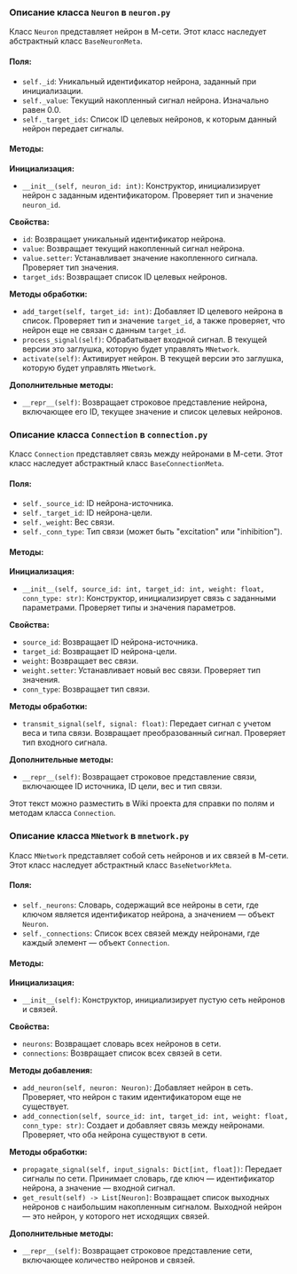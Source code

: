 ### Описание класса `Neuron` в `neuron.py`

Класс `Neuron` представляет нейрон в М-сети. Этот класс наследует абстрактный класс `BaseNeuronMeta`.

#### Поля:
- `self._id`: Уникальный идентификатор нейрона, заданный при инициализации.
- `self._value`: Текущий накопленный сигнал нейрона. Изначально равен 0.0.
- `self._target_ids`: Список ID целевых нейронов, к которым данный нейрон передает сигналы.

#### Методы:

**Инициализация:**
- `__init__(self, neuron_id: int)`: Конструктор, инициализирует нейрон с заданным идентификатором. Проверяет тип и значение `neuron_id`.

**Свойства:**
- `id`: Возвращает уникальный идентификатор нейрона.
- `value`: Возвращает текущий накопленный сигнал нейрона.
- `value.setter`: Устанавливает значение накопленного сигнала. Проверяет тип значения.
- `target_ids`: Возвращает список ID целевых нейронов.

**Методы обработки:**
- `add_target(self, target_id: int)`: Добавляет ID целевого нейрона в список. Проверяет тип и значение `target_id`, а также проверяет, что нейрон еще не связан с данным `target_id`.
- `process_signal(self)`: Обрабатывает входной сигнал. В текущей версии это заглушка, которую будет управлять `MNetwork`.
- `activate(self)`: Активирует нейрон. В текущей версии это заглушка, которую будет управлять `MNetwork`.

**Дополнительные методы:**
- `__repr__(self)`: Возвращает строковое представление нейрона, включающее его ID, текущее значение и список целевых нейронов.




### Описание класса `Connection` в `сonnection.py`

Класс `Connection` представляет связь между нейронами в М-сети. Этот класс наследует абстрактный класс `BaseConnectionMeta`.

#### Поля:
- `self._source_id`: ID нейрона-источника.
- `self._target_id`: ID нейрона-цели.
- `self._weight`: Вес связи.
- `self._conn_type`: Тип связи (может быть "excitation" или "inhibition").

#### Методы:

**Инициализация:**
- `__init__(self, source_id: int, target_id: int, weight: float, conn_type: str)`: Конструктор, инициализирует связь с заданными параметрами. Проверяет типы и значения параметров.

**Свойства:**
- `source_id`: Возвращает ID нейрона-источника.
- `target_id`: Возвращает ID нейрона-цели.
- `weight`: Возвращает вес связи.
- `weight.setter`: Устанавливает новый вес связи. Проверяет тип значения.
- `conn_type`: Возвращает тип связи.

**Методы обработки:**
- `transmit_signal(self, signal: float)`: Передает сигнал с учетом веса и типа связи. Возвращает преобразованный сигнал. Проверяет тип входного сигнала.

**Дополнительные методы:**
- `__repr__(self)`: Возвращает строковое представление связи, включающее ID источника, ID цели, вес и тип связи.

Этот текст можно разместить в Wiki проекта для справки по полям и методам класса `Connection`.

### Описание класса `MNetwork` в `mnetwork.py`

Класс `MNetwork` представляет собой сеть нейронов и их связей в М-сети. Этот класс наследует абстрактный класс `BaseNetworkMeta`.

#### Поля:
- `self._neurons`: Словарь, содержащий все нейроны в сети, где ключом является идентификатор нейрона, а значением — объект `Neuron`.
- `self._connections`: Список всех связей между нейронами, где каждый элемент — объект `Connection`.

#### Методы:

**Инициализация:**
- `__init__(self)`: Конструктор, инициализирует пустую сеть нейронов и связей.

**Свойства:**
- `neurons`: Возвращает словарь всех нейронов в сети.
- `connections`: Возвращает список всех связей в сети.

**Методы добавления:**
- `add_neuron(self, neuron: Neuron)`: Добавляет нейрон в сеть. Проверяет, что нейрон с таким идентификатором еще не существует.
- `add_connection(self, source_id: int, target_id: int, weight: float, conn_type: str)`: Создает и добавляет связь между нейронами. Проверяет, что оба нейрона существуют в сети.

**Методы обработки:**
- `propagate_signal(self, input_signals: Dict[int, float])`: Передает сигналы по сети. Принимает словарь, где ключ — идентификатор нейрона, а значение — входной сигнал.
- `get_result(self) -> List[Neuron]`: Возвращает список выходных нейронов с наибольшим накопленным сигналом. Выходной нейрон — это нейрон, у которого нет исходящих связей.

**Дополнительные методы:**
- `__repr__(self)`: Возвращает строковое представление сети, включающее количество нейронов и связей.

